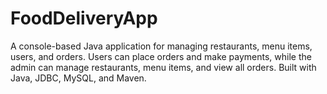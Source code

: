 # FoodDeliveryApp
A console-based Java application for managing restaurants, menu items, users, and orders. Users can place orders and make payments, while the admin can manage restaurants, menu items, and view all orders. Built with Java, JDBC, MySQL, and Maven.


